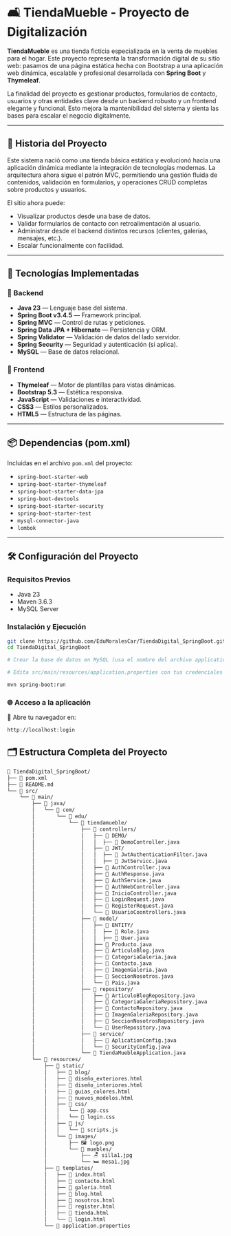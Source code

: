 # 🛋️ TiendaMueble - Proyecto de Digitalización

**TiendaMueble** es una tienda ficticia especializada en la venta de muebles para el hogar. Este proyecto representa la transformación digital de su sitio web: pasamos de una página estática hecha con Bootstrap a una aplicación web dinámica, escalable y profesional desarrollada con **Spring Boot** y **Thymeleaf**.

La finalidad del proyecto es gestionar productos, formularios de contacto, usuarios y otras entidades clave desde un backend robusto y un frontend elegante y funcional. Esto mejora la mantenibilidad del sistema y sienta las bases para escalar el negocio digitalmente.

---

## 📖 Historia del Proyecto

Este sistema nació como una tienda básica estática y evolucionó hacia una aplicación dinámica mediante la integración de tecnologías modernas. La arquitectura ahora sigue el patrón MVC, permitiendo una gestión fluida de contenidos, validación en formularios, y operaciones CRUD completas sobre productos y usuarios.

El sitio ahora puede:

- Visualizar productos desde una base de datos.
- Validar formularios de contacto con retroalimentación al usuario.
- Administrar desde el backend distintos recursos (clientes, galerías, mensajes, etc.).
- Escalar funcionalmente con facilidad.

---

## 🚀 Tecnologías Implementadas

### 🧠 Backend

- **Java 23** — Lenguaje base del sistema.
- **Spring Boot v3.4.5** — Framework principal.
- **Spring MVC** — Control de rutas y peticiones.
- **Spring Data JPA + Hibernate** — Persistencia y ORM.
- **Spring Validator** — Validación de datos del lado servidor.
- **Spring Security** — Seguridad y autenticación (si aplica).
- **MySQL** — Base de datos relacional.

### 🎨 Frontend

- **Thymeleaf** — Motor de plantillas para vistas dinámicas.
- **Bootstrap 5.3** — Estética responsiva.
- **JavaScript** — Validaciones e interactividad.
- **CSS3** — Estilos personalizados.
- **HTML5** — Estructura de las páginas.

---

## 📦 Dependencias (pom.xml)

Incluidas en el archivo `pom.xml` del proyecto:

- `spring-boot-starter-web`
- `spring-boot-starter-thymeleaf`
- `spring-boot-starter-data-jpa`
- `spring-boot-devtools`
- `spring-boot-starter-security`
- `spring-boot-starter-test`
- `mysql-connector-java`
- `lombok`

---

## 🛠️ Configuración del Proyecto

### Requisitos Previos

- Java 23
- Maven 3.6.3
- MySQL Server

### Instalación y Ejecución

```bash
git clone https://github.com/EduMoralesCar/TiendaDigital_SpringBoot.git
cd TiendaDigital_SpringBoot

# Crear la base de datos en MySQL (usa el nombre del archivo application.properties)

# Edita src/main/resources/application.properties con tus credenciales

mvn spring-boot:run
```

### 🌐 Acceso a la aplicación
📍 Abre tu navegador en:
```bash
http://localhost:login
```
## 🗂️ Estructura Completa del Proyecto
```bash
📁 TiendaDigital_SpringBoot/
├── 📄 pom.xml
├── 📄 README.md
└── 📁 src/
    └── 📁 main/
        ├── 📁 java/
        │   └── 📁 com/
        │       └── 📁 edu/
        │           └── 📁 tiendamueble/
        │               ├── 📁 controllers/
        │               │   ├── 📁 DEMO/
        │               │   │  ├── 📄 DemoController.java
        │               │   ├── 📁 JWT/
        │               │   │  ├── 📄 JwtAuthenticationFilter.java
        │               │   │  ├── 📄 JwtServicc.java
        │               │   ├── 📄 AuthController.java
        │               │   ├── 📄 AuthResponse.java
        │               │   ├── 📄 AuthService.java
        │               │   ├── 📄 AuthWebController.java
        │               │   ├── 📄 InicioController.java
        │               │   ├── 📄 LoginRequest.java
        │               │   ├── 📄 RegisterRequest.java
        │               │   └── 📄 UsuarioCoontrollers.java
        │               ├── 📁 model/
        │               │   ├── 📁 ENTITY/
        │               │   │  ├── 📄 Role.java
        │               │   │  ├── 📄 User.java
        │               │   ├── 📄 Producto.java
        │               │   ├── 📄 ArticuloBlog.java
        │               │   ├── 📄 CategoriaGaleria.java
        │               │   ├── 📄 Contacto.java
        │               │   ├── 📄 ImagenGaleria.java
        │               │   ├── 📄 SeccionNosotros.java
        │               │   └── 📄 Pais.java
        │               ├── 📁 repository/
        │               │   ├── 📄 ArticuloBlogRepository.java
        │               │   ├── 📄 CategoriaGaleriaRepository.java
        │               │   ├── 📄 ContactoRepository.java
        │               │   ├── 📄 ImagenGaleriaRepository.java
        │               │   ├── 📄 SeccionNosotrosRepository.java
        │               │   └── 📄 UserRepository.java
        │               ├── 📁 service/
        │               │   ├── 📄 AplicationConfig.java
        │               │   └── 📄 SecurityConfig.java
        │               └── 📄 TiendaMuebleApplication.java
        └── 📁 resources/
            ├── 📁 static/
            │   ├── 📁 blog/
            │   ├── 📄 diseño_exteriores.html
            │   ├── 📄 diseño_interiores.html
            │   ├── 📄 guias_colores.html
            │   ├── 📄 nuevos_modelos.html
            │   ├── 📁 css/
            │   │   └── 📄 app.css
            │   │   └── 📄 login.css
            │   ├── 📁 js/
            │   │   └── 📄 scripts.js
            │   └── 📁 images/
            │       ├── 🖼️ logo.png
            │       └── 📁 muebles/
            │           ├── 🪑 silla1.jpg
            │           └── 🛏️ mesa1.jpg
            ├── 📁 templates/
            │   ├── 📄 index.html
            │   ├── 📄 contacto.html
            │   ├── 📄 galeria.html
            │   ├── 📄 blog.html
            │   ├── 📄 nosotros.html
            │   ├── 📄 register.html
            │   ├── 📄 tienda.html
            │   └── 📄 login.html
            └── 📄 application.properties
```
